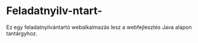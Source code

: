 # Feladatnyilv-ntart-
Ez egy feladatnyilvántartó webalkalmazás lesz a webfejlesztés Java alapon tantárgyhoz.
